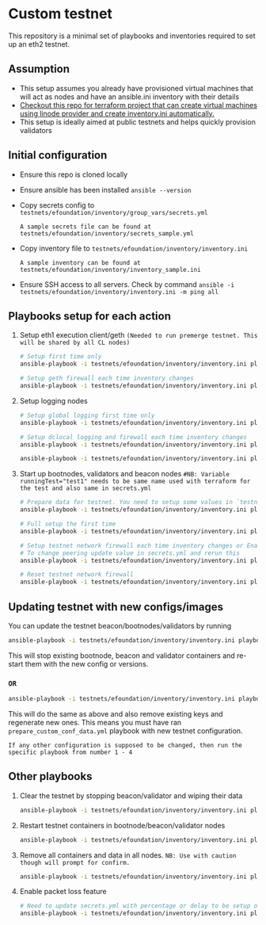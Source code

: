 # Custom testnet

This repository is a minimal set of playbooks and inventories required to set up an eth2 testnet.

## Assumption

- This setup assumes you already have provisioned virtual machines that will act as nodes and have an ansible.ini inventory with their details
- [Checkout this repo for terraform project that can create virtual machines using linode provider and create inventory.ini automatically.](https://github.com/gathecageorge/eth-testnet)
- This setup is ideally aimed at public testnets and helps quickly provision validators

## Initial configuration

- Ensure this repo is cloned locally

- Ensure ansible has been installed `ansible --version`

- Copy secrets config to `testnets/efoundation/inventory/group_vars/secrets.yml`

    ```text
    A sample secrets file can be found at
    testnets/efoundation/inventory/secrets_sample.yml 
    ```

- Copy inventory file to `testnets/efoundation/inventory/inventory.ini`

    ```text
    A sample inventory can be found at
    testnets/efoundation/inventory/inventory_sample.ini
    ```

- Ensure SSH access to all servers. Check by command
`ansible -i testnets/efoundation/inventory/inventory.ini -m ping all`

## Playbooks setup for each action

1. Setup eth1 execution client/geth `(Needed to run premerge testnet. This will be shared by all CL nodes)`

    ```bash
    # Setup first time only
    ansible-playbook -i testnets/efoundation/inventory/inventory.ini playbooks/setup_geth.yml

    # Setup geth firewall each time inventory changes
    ansible-playbook -i testnets/efoundation/inventory/inventory.ini playbooks/firewall/firewall_geth.yml
    ```

2. Setup logging nodes

    ```bash
    # Setup global logging first time only
    ansible-playbook -i testnets/efoundation/inventory/inventory.ini playbooks/setup_logging_global.yml

    # Setup dclocal logging and firewall each time inventory changes
    ansible-playbook -i testnets/efoundation/inventory/inventory.ini playbooks/setup_logging_dclocal.yml

    ansible-playbook -i testnets/efoundation/inventory/inventory.ini playbooks/firewall/firewall_dclocal.yml
    ```

3. Start up bootnodes, validators and beacon nodes `#NB: Variable runningTest="test1" needs to be same name used with terraform for the test and also same in secrets.yml`

    ```bash
    # Prepare data for testnet. You need to setup some values in `testnets/efoundation/inventory/group_vars/secrets.yml` to configure how testnet will look like, eg Number of validators per node, Genesis time etc
    ansible-playbook -i testnets/efoundation/inventory/inventory.ini playbooks/prepare_custom_conf_data.yml --extra-vars "runningTest=test1"

    # Full setup the first time
    ansible-playbook -i testnets/efoundation/inventory/inventory.ini playbooks/setup_beacon_and_validators_full.yml --extra-vars "runningTest=test1"

    # Setup testnet network firewall each time inventory changes or Enable/Disable peering
    # To change peering update value in secrets.yml and rerun this
    ansible-playbook -i testnets/efoundation/inventory/inventory.ini playbooks/firewall/firewall_testnet.yml --extra-vars "runningTest=test1"

    # Reset testnet network firewall
    ansible-playbook -i testnets/efoundation/inventory/inventory.ini playbooks/firewall/firewall_testnet_reset.yml --extra-vars "runningTest=test1"
    ```

## Updating testnet with new configs/images

You can update the testnet beacon/bootnodes/validators by running

```bash
ansible-playbook -i testnets/efoundation/inventory/inventory.ini playbooks/update_beacon_and_validator.yml --extra-vars "runningTest=test1"
```

This will stop existing bootnode, beacon and validator containers and re-start them with the new config or versions.

### `OR`

```bash
ansible-playbook -i testnets/efoundation/inventory/inventory.ini playbooks/update_beacon_and_validator_and_keys.yml --extra-vars "runningTest=test1"
```

This will do the same as above and also remove existing keys and regenerate new ones. This means you must have ran `prepare_custom_conf_data.yml` playbook with new testnet configuration.

```text
If any other configuration is supposed to be changed, then run the specific playbook from number 1 - 4
```

## Other playbooks

1. Clear the testnet by stopping beacon/validator and wiping their data

    ```bash
    ansible-playbook -i testnets/efoundation/inventory/inventory.ini playbooks/clear_testnet.yml --extra-vars "runningTest=test1"
    ```

2. Restart testnet containers in bootnode/beacon/validator nodes

    ```bash
    ansible-playbook -i testnets/efoundation/inventory/inventory.ini playbooks/restart_testnet.yml --extra-vars "runningTest=test1"
    ```

3. Remove all containers and data in all nodes. `NB: Use with caution though will prompt for confirm.`

    ```bash
    ansible-playbook -i testnets/efoundation/inventory/inventory.ini playbooks/wipe_all.yml  --extra-vars "runningTest=test1"
    ```

4. Enable packet loss feature

    ```bash
    # Need to update secrets.yml with percentage or delay to be setup on network
    ansible-playbook -i testnets/efoundation/inventory/inventory.ini playbooks/setup_tc.yml  --extra-vars "runningTest=test1"
    ```
